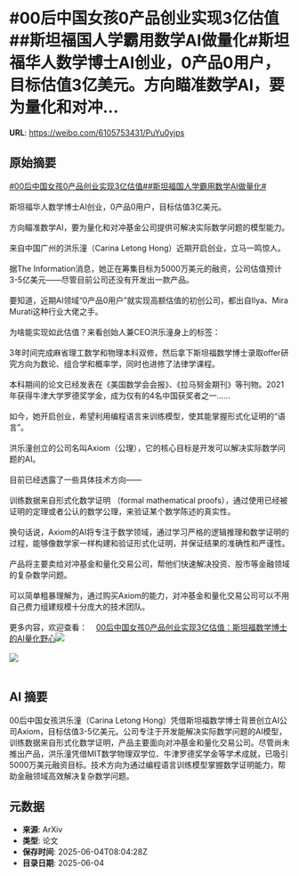 # #00后中国女孩0产品创业实现3亿估值##斯坦福国人学霸用数学AI做量化#斯坦福华人数学博士AI创业，0产品0用户，目标估值3亿美元。方向瞄准数学AI，要为量化和对冲...

**URL**: https://weibo.com/6105753431/PuYu0yjps

## 原始摘要

<a href="https://m.weibo.cn/search?containerid=231522type%3D1%26t%3D10%26q%3D%2300%E5%90%8E%E4%B8%AD%E5%9B%BD%E5%A5%B3%E5%AD%A90%E4%BA%A7%E5%93%81%E5%88%9B%E4%B8%9A%E5%AE%9E%E7%8E%B03%E4%BA%BF%E4%BC%B0%E5%80%BC%23&amp;extparam=%2300%E5%90%8E%E4%B8%AD%E5%9B%BD%E5%A5%B3%E5%AD%A90%E4%BA%A7%E5%93%81%E5%88%9B%E4%B8%9A%E5%AE%9E%E7%8E%B03%E4%BA%BF%E4%BC%B0%E5%80%BC%23" data-hide=""><span class="surl-text">#00后中国女孩0产品创业实现3亿估值#</span></a><a href="https://m.weibo.cn/search?containerid=231522type%3D1%26t%3D10%26q%3D%23%E6%96%AF%E5%9D%A6%E7%A6%8F%E5%9B%BD%E4%BA%BA%E5%AD%A6%E9%9C%B8%E7%94%A8%E6%95%B0%E5%AD%A6AI%E5%81%9A%E9%87%8F%E5%8C%96%23&amp;extparam=%23%E6%96%AF%E5%9D%A6%E7%A6%8F%E5%9B%BD%E4%BA%BA%E5%AD%A6%E9%9C%B8%E7%94%A8%E6%95%B0%E5%AD%A6AI%E5%81%9A%E9%87%8F%E5%8C%96%23" data-hide=""><span class="surl-text">#斯坦福国人学霸用数学AI做量化#</span></a><br><br>斯坦福华人数学博士AI创业，0产品0用户，目标估值3亿美元。<br><br>方向瞄准数学AI，要为量化和对冲基金公司提供可解决实际数学问题的模型能力。<br><br>来自中国广州的洪乐潼（Carina Letong Hong）近期开启创业，立马一鸣惊人。<br><br>据The Information消息，她正在筹集目标为5000万美元的融资，公司估值预计3-5亿美元——尽管目前公司还没有开发出一款产品。<br><br>要知道，近期AI领域“0产品0用户”就实现高额估值的初创公司，都出自Ilya、Mira Murati这种行业大佬之手。<br><br>为啥能实现如此估值？来看创始人兼CEO洪乐潼身上的标签：<br><br>3年时间完成麻省理工数学和物理本科双修，然后拿下斯坦福数学博士录取offer研究方向为数论、组合学和概率学，同时也进修了法律学课程。<br><br>本科期间的论文已经发表在《美国数学会会报》、《拉马努金期刊》等刊物。2021年获得牛津大学罗德奖学金，成为仅有的4名中国获奖者之一……<br><br>如今，她开启创业，希望利用编程语言来训练模型，使其能掌握形式化证明的“语言”。<br><br>洪乐潼创立的公司名叫Axiom（公理），它的核心目标是开发可以解决实际数学问题的AI。<br><br>目前已经透露了一些具体技术方向——<br><br>训练数据来自形式化数学证明 （formal mathematical proofs），通过使用已经被证明的定理或者公认的数学公理，来验证某个数学陈述的真实性。<br><br>换句话说，Axiom的AI将专注于数学领域，通过学习严格的逻辑推理和数学证明的过程，能够像数学家一样构建和验证形式化证明，并保证结果的准确性和严谨性。<br><br>产品将主要卖给对冲基金和量化交易公司，帮他们快速解决投资、股市等金融领域的复杂数学问题。<br><br>可以简单粗暴理解为，通过购买Axiom的能力，对冲基金和量化交易公司可以不用自己费力组建规模十分庞大的技术团队。<br><br>更多内容，欢迎查看：<a href="https://weibo.cn/sinaurl?u=https%3A%2F%2Fmp.weixin.qq.com%2Fs%2FxxlKJ-6_SlHbia_RPnwiJA" data-hide=""><span class="url-icon"><img style="width: 1rem;height: 1rem" src="https://h5.sinaimg.cn/upload/2015/09/25/3/timeline_card_small_web_default.png" referrerpolicy="no-referrer"></span><span class="surl-text">00后中国女孩0产品创业实现3亿估值：斯坦福数学博士的AI量化野心</span></a><img style="" src="https://tvax4.sinaimg.cn/large/006Fd7o3gy1i23ais00asj30ug0ugar1.jpg" referrerpolicy="no-referrer"><br><br><img style="" src="https://tvax2.sinaimg.cn/large/006Fd7o3gy1i23aitknoxj30gx0gugxo.jpg" referrerpolicy="no-referrer"><br><br>

## AI 摘要

00后中国女孩洪乐潼（Carina Letong Hong）凭借斯坦福数学博士背景创立AI公司Axiom，目标估值3-5亿美元。公司专注于开发能解决实际数学问题的AI模型，训练数据来自形式化数学证明，产品主要面向对冲基金和量化交易公司。尽管尚未推出产品，洪乐潼凭借MIT数学物理双学位、牛津罗德奖学金等学术成就，已吸引5000万美元融资目标。技术方向为通过编程语言训练模型掌握数学证明能力，帮助金融领域高效解决复杂数学问题。

## 元数据

- **来源**: ArXiv
- **类型**: 论文
- **保存时间**: 2025-06-04T08:04:28Z
- **目录日期**: 2025-06-04
